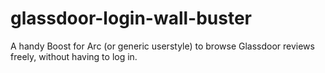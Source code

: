 # glassdoor-login-wall-buster
A handy Boost for Arc (or generic userstyle) to browse Glassdoor reviews freely, without having to log in.
